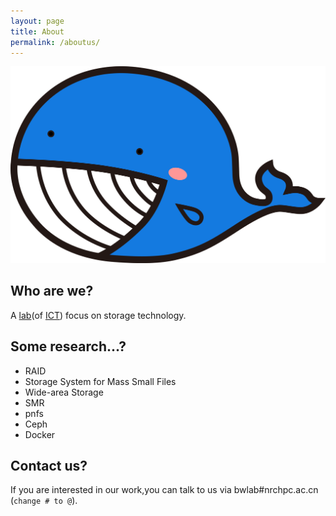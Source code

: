 ```yaml
---
layout: page
title: About
permalink: /aboutus/
---
```


![mahua](images/bwstorlab.png)

## Who are we?
A [lab](http://www.ict.ac.cn/jgsz/kyxt/sjcc/)(of [ICT](http://www.ict.ac.cn/)) focus on storage technology.

## Some research...?
* RAID
* Storage System for Mass Small Files
* Wide-area Storage
* SMR
* pnfs
* Ceph
* Docker

## Contact us?
If you are interested in our work,you can talk to us via bwlab#nrchpc.ac.cn (`change # to @`).
